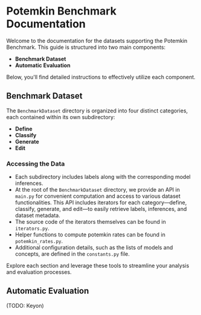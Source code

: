 # Potemkin Benchmark Documentation

Welcome to the documentation for the datasets supporting the Potemkin Benchmark. This guide is structured into two main components:

* **Benchmark Dataset**
* **Automatic Evaluation**

Below, you'll find detailed instructions to effectively utilize each component.

## Benchmark Dataset

The `BenchmarkDataset` directory is organized into four distinct categories, each contained within its own subdirectory:

* **Define**
* **Classify**
* **Generate**
* **Edit**

### Accessing the Data

* Each subdirectory includes labels along with the corresponding model inferences.
* At the root of the `BenchmarkDataset` directory, we provide an API in `main.py` for convenient computation and access to various dataset functionalities. This API includes iterators for each category—define, classify, generate, and edit—to easily retrieve labels, inferences, and dataset metadata. 
* The source code of the iterators themselves can be found in `iterators.py`.
* Helper functions to compute potemkin rates can be found in `potemkin_rates.py`.
* Additional configuration details, such as the lists of models and concepts, are defined in the `constants.py` file.

Explore each section and leverage these tools to streamline your analysis and evaluation processes.

## Automatic Evaluation

(TODO: Keyon)
